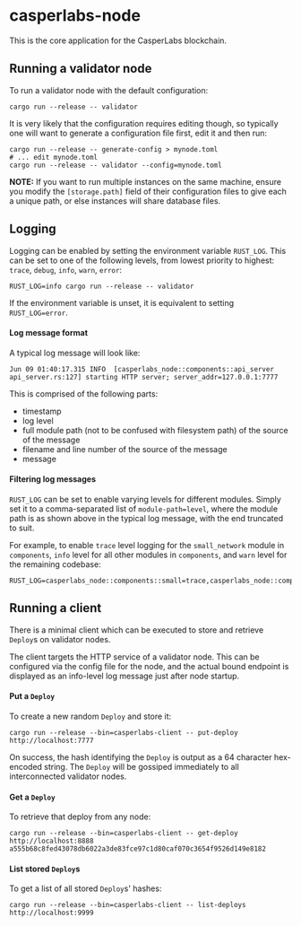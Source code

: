 # casperlabs-node

This is the core application for the CasperLabs blockchain.

## Running a validator node

To run a validator node with the default configuration:

```
cargo run --release -- validator
```

It is very likely that the configuration requires editing though, so typically one will want to generate a configuration
file first, edit it and then run:

```
cargo run --release -- generate-config > mynode.toml
# ... edit mynode.toml
cargo run --release -- validator --config=mynode.toml
```

**NOTE:** If you want to run multiple instances on the same machine, ensure you modify the `[storage.path]` field of
their configuration files to give each a unique path, or else instances will share database files.

## Logging

Logging can be enabled by setting the environment variable `RUST_LOG`.  This can be set to one of the following levels,
from lowest priority to highest: `trace`, `debug`, `info`, `warn`, `error`:

```
RUST_LOG=info cargo run --release -- validator
```

If the environment variable is unset, it is equivalent to setting `RUST_LOG=error`.

#### Log message format

A typical log message will look like:

```
Jun 09 01:40:17.315 INFO  [casperlabs_node::components::api_server api_server.rs:127] starting HTTP server; server_addr=127.0.0.1:7777
```

This is comprised of the following parts:
* timestamp
* log level
* full module path (not to be confused with filesystem path) of the source of the message
* filename and line number of the source of the message
* message

#### Filtering log messages

`RUST_LOG` can be set to enable varying levels for different modules.  Simply set it to a comma-separated list of
`module-path=level`, where the module path is as shown above in the typical log message, with the end truncated to suit.

For example, to enable `trace` level logging for the `small_network` module in `components`, `info` level for all other
modules in `components`, and `warn` level for the remaining codebase:

```
RUST_LOG=casperlabs_node::components::small=trace,casperlabs_node::comp=info,warn
```

## Running a client

There is a minimal client which can be executed to store and retrieve `Deploy`s on validator nodes.

The client targets the HTTP service of a validator node.  This can be configured via the config file for the node, and
the actual bound endpoint is displayed as an info-level log message just after node startup.

#### Put a `Deploy`

To create a new random `Deploy` and store it:

```
cargo run --release --bin=casperlabs-client -- put-deploy http://localhost:7777
```

On success, the hash identifying the `Deploy` is output as a 64 character hex-encoded string.  The `Deploy` will be
gossiped immediately to all interconnected validator nodes.

#### Get a `Deploy`

To retrieve that deploy from any node:

```
cargo run --release --bin=casperlabs-client -- get-deploy http://localhost:8888 a555b68c8fed43078db6022a3de83fce97c1d80caf070c3654f9526d149e8182
```

#### List stored `Deploy`s

To get a list of all stored `Deploy`s' hashes:

```
cargo run --release --bin=casperlabs-client -- list-deploys http://localhost:9999
```
